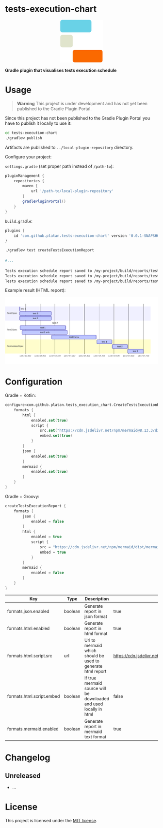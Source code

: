 tests-execution-chart
===

<p align="center">
    <img src="src/etc/logo/logo.svg" height="140">
</p>

**Gradle plugin that visualises tests execution schedule**

# Usage

> **Warning**
> This project is under development and has not yet been published to the Gradle Plugin Portal.

Since this project has not been published to the Gradle Plugin Portal you have to publish it locally to use it:

```sh
cd tests-execution-chart
./gradlew publish
```
Artifacts are published to `../local-plugin-repository` directory.

Configure your project:

`settings.gradle` (set proper path instead of `/path-to`):
```gradle
pluginManagement {
    repositories {
        maven {
            url '/path-to/local-plugin-repository'
        }
        gradlePluginPortal()
    }
}

```
`build.gradle`:
```gradle
plugins {
    id 'com.github.platan.tests-execution-chart' version '0.0.1-SNAPSHOT'
}
```

[//]: # (Gradle + Kotlin:)

[//]: # ()
[//]: # (```kotlin)

[//]: # (plugins {)

[//]: # (    id&#40;"com.github.platan.tests-execution-chart"&#41;)

[//]: # (})

[//]: # (```)

[//]: # ()
[//]: # (Gradle + Groovy:)

[//]: # ()
[//]: # (```gradle)

[//]: # (plugins {)

[//]: # (    id 'com.github.platan.tests-execution-chart')

[//]: # (})

[//]: # (```)

```sh
./gradlew test createTestsExecutionReport

#...

Tests execution schedule report saved to /my-project/build/reports/tests-execution/mermaid/test.txt file.
Tests execution schedule report saved to /my-project/build/reports/tests-execution/json/test.json file.
Tests execution schedule report saved to /my-project/build/reports/tests-execution/html/test.html file.
```

Example result (HTML report):

<p align="center">
    <picture>
      <source media="(prefers-color-scheme: dark)" srcset=".readme/example_dark.svg">
      <img src=".readme/example.svg">
    </picture>
</p>

# Configuration

Gradle + Kotlin:

```kotlin
configure<com.github.platan.tests_execution_chart.CreateTestsExecutionReportExtension> {
    formats {
        html {
            enabled.set(true)
            script {
                src.set("https://cdn.jsdelivr.net/npm/mermaid@8.13.3/dist/mermaid.js")
                embed.set(true)
            }
        }
        json {
            enabled.set(true)
        }
        mermaid {
            enabled.set(true)
        }
    }
}
```

Gradle + Groovy:

```gradle
createTestsExecutionReport {
    formats {
        json {
            enabled = false
        }
        html {
            enabled = true
            script {
                src = "https://cdn.jsdelivr.net/npm/mermaid/dist/mermaid.min.js"
                embed = true
            }
        }
        mermaid {
            enabled = false
        }
    }
}
```
| Key                       | Type    | Description                                                        | Default                                                  |
|---------------------------|---------|--------------------------------------------------------------------|----------------------------------------------------------|
| formats.json.enabled      | boolean | Generate report in json format                                     | true                                                     |
| formats.html.enabled      | boolean | Generate report in html format                                     | true                                                     |
| formats.html.script.src   | url     | Url to mermaid which should be used to generate html report        | https://cdn.jsdelivr.net/npm/mermaid/dist/mermaid.min.js |
| formats.html.script.embed | boolean | If true mermaid source will be downloaded and used locally in html | false                                                    |
| formats.mermaid.enabled   | boolean | Generate report in mermaid text format                             | true                                                     |

# Changelog

## Unreleased

- ...

# License

This project is licensed under the [MIT license](LICENSE).
